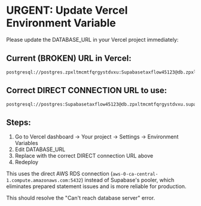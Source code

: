 # URGENT: Update Vercel Environment Variable

Please update the DATABASE_URL in your Vercel project immediately:

## Current (BROKEN) URL in Vercel:
```
postgresql://postgres.zpxltmcmtfqrgystdvxu:Supabasetaxflow45123@db.zpxltmcmtfqrgystdvxu.supabase.co:5432/postgres
```

## Correct DIRECT CONNECTION URL to use:
```
postgresql://postgres:Supabasetaxflow45123@db.zpxltmcmtfqrgystdvxu.supabase.co:5432/postgres
```

## Steps:
1. Go to Vercel dashboard → Your project → Settings → Environment Variables
2. Edit DATABASE_URL 
3. Replace with the correct DIRECT connection URL above
4. Redeploy

This uses the direct AWS RDS connection (`aws-0-ca-central-1.compute.amazonaws.com:5432`) instead of Supabase's pooler, which eliminates prepared statement issues and is more reliable for production.

This should resolve the "Can't reach database server" error.